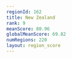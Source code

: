```yaml
---
regionId: 162
title: New Zealand
rank: 9
meanScore: 80.96
globalMeanScore: 69.82
numRegions: 220
layout: region_score
---
```

